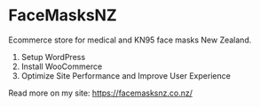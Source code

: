 # FaceMasksNZ
Ecommerce store for medical and KN95 face masks New Zealand.

1. Setup WordPress
2. Install WooCommerce
3. Optimize Site Performance and Improve User Experience

Read more on my site: 
https://facemasksnz.co.nz/
